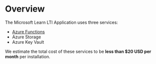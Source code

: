 # Overview

The Microsoft Learn LTI Application uses three services:
* [Azure Functions](https://azure.microsoft.com/en-us/pricing/details/functions/)
* Azure Storage
* Azure Key Vault

We estimate the total cost of these services to be **less than $20 USD per month** per installation.
